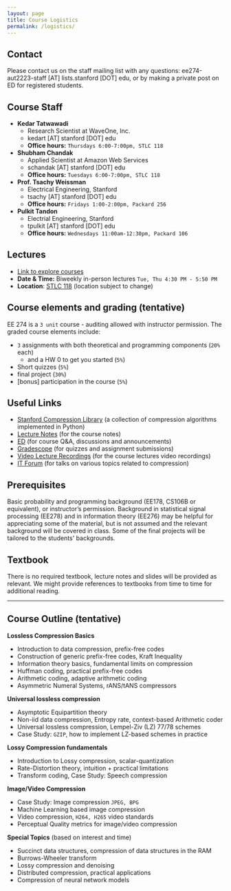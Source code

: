 ```yaml
---
layout: page
title: Course Logistics
permalink: /logistics/
---
```

## Contact
Please contact us on the staff mailing list with any questions: ee274-aut2223-staff [AT] lists.stanford [DOT] edu, or by
making a private post on ED for registered students.

## Course Staff
- **Kedar Tatwawadi** 
    - Research Scientist at WaveOne, Inc.
    - kedart [AT] stanford [DOT] edu
    - **Office hours:** `Thursdays 6:00-7:00pm, STLC 118`
- **Shubham Chandak** 
    - Applied Scientist at Amazon Web Services
    - schandak [AT] stanford [DOT] edu
    - **Office hours:** `Tuesdays 6:00-7:00pm, STLC 118`
- **Prof. Tsachy Weissman** 
    - Electrical Engineering, Stanford
    - tsachy [AT] stanford [DOT] edu
    - **Office hours:** `Fridays 1:00-2:00pm, Packard 256`
- **Pulkit Tandon**
  - Electrial Engineering, Stanford
  - tpulkit [AT] stanford [DOT] edu
  - **Office hours:** `Wednesdays 11:00am-12:30pm, Packard 106`


## Lectures
- [Link to explore courses](https://explorecourses.stanford.edu/search?view=catalog&filter-coursestatus-Active=on&page=0&catalog=&academicYear=&q=EE274&collapse=)
- **Date & Time:** Biweekly in-person lectures `Tue, Thu 4:30 PM - 5:50 PM`
- **Location**: [STLC 118](http://campus-map.stanford.edu/?srch=STLC+118) (location subject to change)


## Course elements and grading (tentative)
EE 274 is a `3 unit` course - auditing allowed with instructor permission. The graded course elements include:

- `3` assignments with both theoretical and programming components (`20%` each)
  - and a HW 0 to get you started (`5%`)
- Short quizzes (`5%`)
- final project (`30%`)
- [bonus] participation in the course (`5%`)

## Useful Links
- [Stanford Compression Library](https://github.com/kedartatwawadi/stanford_compression_library) (a collection of compression algorithms implemented in Python)
- [Lecture Notes](https://stanforddatacompressionclass.github.io/notes/contents.html) (for the course notes)
- [ED](https://edstem.org/us/courses/29704/discussion/) (for course Q&A, discussions and announcements)
- [Gradescope](https://www.gradescope.com/courses/436519) (for quizzes and assignment submissions)
- [Video Lecture Recordings](https://drive.google.com/drive/folders/12UYKAiNHKF9XVrpWLpiQrhyvuSJijgXI?usp=sharing) (for the course lectures video recordings)
- [IT Forum](https://web.stanford.edu/group/it-forum/talks/) (for talks on various topics related to compression)

## Prerequisites
Basic probability and programming background (EE178, CS106B or equivalent), or instructor’s permission. Background in statistical signal processing (EE278) and in information theory (EE276) may be helpful for appreciating some of the material, but is not assumed and the relevant background will be covered in class. Some of the final projects will be tailored to the students' backgrounds. 

## Textbook
There is no required textbook, lecture notes and slides will be provided as relevant. 
We might provide references to textbooks from time to time for additional reading.

---

## Course Outline (tentative)
**Lossless Compression Basics**
- Introduction to data compression, prefix-free codes
- Construction of generic prefix-free codes, Kraft Inequality
- Information theory basics, fundamental limits on compression
- Huffman coding, practical prefix-free codes
- Arithmetic coding, adaptive arithmetic coding
- Asymmetric Numeral Systems, rANS/tANS compressors

**Universal lossless compression**
- Asymptotic Equipartition theory
- Non-iid data compression, Entropy rate, context-based Arithmetic coder
- Universal lossless compression, Lempel-Ziv (LZ) 77/78 schemes
- Case Study: `GZIP`, how to implement LZ-based schemes in practice

**Lossy Compression fundamentals**
- Introduction to Lossy compression, scalar-quantization
- Rate-Distortion theory, intuition + practical limitations
- Transform coding, Case Study: Speech compression

**Image/Video Compression**
- Case Study: Image compression `JPEG, BPG`
- Machine Learning based image compression
- Video compression, `H264, H265` video standards
- Perceptual Quality metrics for image/video compression

**Special Topics**
(based on interest and time) 
- Succinct data structures, compression of data structures in the RAM
- Burrows-Wheeler transform
- Lossy compression and denoising
- Distributed compression, practical applications
- Compression of neural network models







